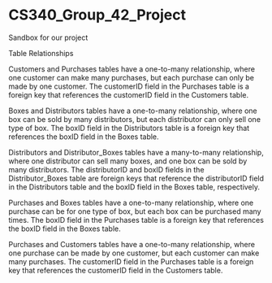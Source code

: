 # CS340_Group_42_Project
Sandbox for our project



Table Relationships


Customers and Purchases tables have a one-to-many relationship, where one customer can make many purchases, but each purchase can only be made by one customer. The customerID field in the Purchases table is a foreign key that references the customerID field in the Customers table.

Boxes and Distributors tables have a one-to-many relationship, where one box can be sold by many distributors, but each distributor can only sell one type of box. The boxID field in the Distributors table is a foreign key that references the boxID field in the Boxes table.

Distributors and Distributor_Boxes tables have a many-to-many relationship, where one distributor can sell many boxes, and one box can be sold by many distributors. The distributorID and boxID fields in the Distributor_Boxes table are foreign keys that reference the distributorID field in the Distributors table and the boxID field in the Boxes table, respectively.

Purchases and Boxes tables have a one-to-many relationship, where one purchase can be for one type of box, but each box can be purchased many times. The boxID field in the Purchases table is a foreign key that references the boxID field in the Boxes table.

Purchases and Customers tables have a one-to-many relationship, where one purchase can be made by one customer, but each customer can make many purchases. The customerID field in the Purchases table is a foreign key that references the customerID field in the Customers table.
